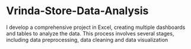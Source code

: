 # Vrinda-Store-Data-Analysis
I develop a comprehensive project in Excel, creating multiple dashboards and tables to analyze the data. This process involves several stages, including data preprocessing, data cleaning and data visualization

